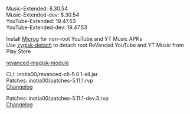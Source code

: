 Music-Extended: 8.30.54  
Music-Extended-dev: 8.30.54  
YouTube-Extended: 19.47.53  
YouTube-Extended-dev: 19.47.53  

Install [Microg](https://github.com/ReVanced/GmsCore/releases) for non-root YouTube and YT Music APKs  
Use [zygisk-detach](https://github.com/j-hc/zygisk-detach) to detach root ReVanced YouTube and YT Music from Play Store  

[revanced-magisk-module](https://github.com/j-hc/revanced-magisk-module)
  
CLI: inotia00/revanced-cli-5.0.1-all.jar  
Patches: inotia00/patches-5.11.1.rvp  
[Changelog](https://github.com/inotia00/revanced-patches/releases/tag/v5.11.1)

Patches: inotia00/patches-5.11.1-dev.3.rvp  
[Changelog](https://github.com/inotia00/revanced-patches/releases/tag/v5.11.1-dev.3)  
